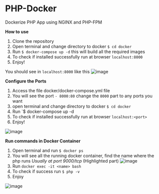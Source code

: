 # PHP-Docker
Dockerize PHP App using NGINX and PHP-FPM

**How to use**
 1. Clone the repository
 2. Open terminal and change directory to docker `$ cd docker`
 3. Run `$ docker-compose up -d` this will build all the required images
 4. To check if installed successfully run at browser `localhost:8000`
 5. Enjoy! 
 
 You should see in `localhost:8000` like this
 ![image](https://user-images.githubusercontent.com/78188741/164603930-57d00623-de92-4480-80c8-81322f25791a.png)


**Configure the Ports**
 1. Access the file docker/docker-compose.yml file
 2. You will see the port `- 8000:80` change the `8000` part to any ports you want
 3. open terminal and change directory to docker `$ cd docker`
 4. Run `$ docker-compose up -d
 5. To check if installed successfully run at browser `localhost:<port>`
 6. Enjoy!

![image](https://user-images.githubusercontent.com/78188741/164604003-3a8d575e-70da-40ec-ac3d-8c61c8f99ad6.png)

**Run commands in Docker Container**
 1. Open terminal and run `$ docker ps`
 2. You will see all the running docker container, find the name where the php runs _Usually at port 9000/tcp_ (Highlighted part)
 ![image](https://user-images.githubusercontent.com/78188741/164604766-6fe8997d-2b06-4d7c-9329-8bfc92e5afeb.png)
 4. Run `docker exec -it <name> bash`
 5. To check if success run `$ php -v`
 6. Enjoy
 
 ![image](https://user-images.githubusercontent.com/78188741/164605070-9654db41-bb36-42a6-ac6d-7fd7fe0b302f.png)
